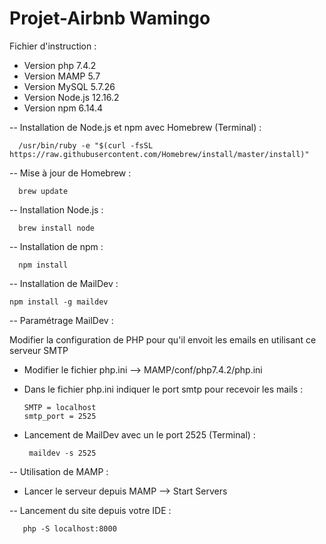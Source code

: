 # Projet-Airbnb Wamingo

Fichier d'instruction :

- Version php 7.4.2
- Version MAMP 5.7
- Version MySQL 5.7.26
- Version Node.js 12.16.2
- Version npm 6.14.4

-- Installation de Node.js et npm avec Homebrew (Terminal) :

      /usr/bin/ruby -e "$(curl -fsSL https://raw.githubusercontent.com/Homebrew/install/master/install)"
      
-- Mise à jour de Homebrew :
      
      brew update
      
-- Installation Node.js :

      brew install node
      
-- Installation de npm :

      npm install
   
-- Installation de MailDev :

    npm install -g maildev

-- Paramétrage MailDev :

Modifier la configuration de PHP pour qu'il envoit les emails en utilisant ce serveur SMTP
    
- Modifier le fichier php.ini --> MAMP/conf/php7.4.2/php.ini

- Dans le fichier php.ini indiquer le port smtp pour recevoir les mails :

      SMTP = localhost
      smtp_port = 2525

- Lancement de MailDev avec un le port 2525 (Terminal) :

       maildev -s 2525
       

-- Utilisation de MAMP :

- Lancer le serveur depuis MAMP --> Start Servers

-- Lancement du site depuis votre IDE :

       php -S localhost:8000



